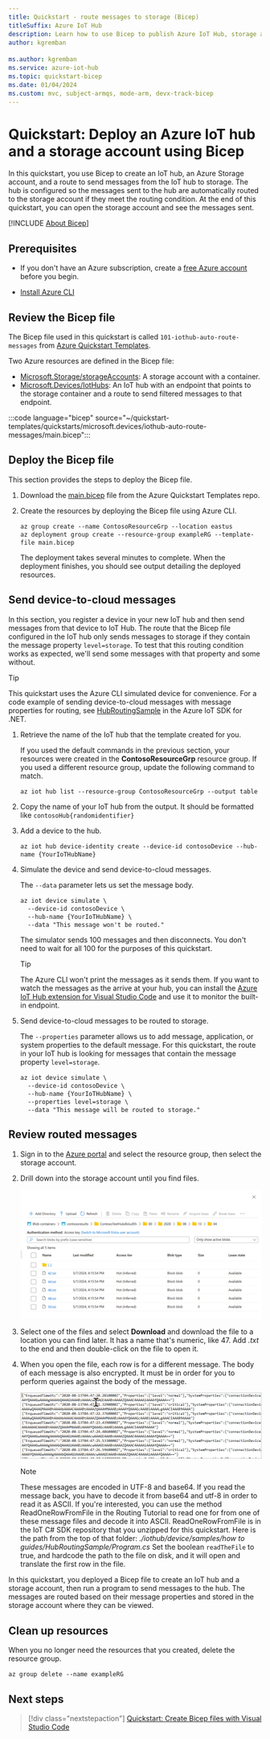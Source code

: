 ```yaml
---
title: Quickstart - route messages to storage (Bicep)
titleSuffix: Azure IoT Hub
description: Learn how to use Bicep to publish Azure IoT Hub, storage account, and route messages in this quickstart
author: kgremban

ms.author: kgremban
ms.service: azure-iot-hub
ms.topic: quickstart-bicep
ms.date: 01/04/2024
ms.custom: mvc, subject-armqs, mode-arm, devx-track-bicep
---
```


# Quickstart: Deploy an Azure IoT hub and a storage account using Bicep

In this quickstart, you use Bicep to create an IoT hub, an Azure Storage account, and a route to send messages from the IoT hub to storage. The hub is configured so the messages sent to the hub are automatically routed to the storage account if they meet the routing condition. At the end of this quickstart, you can open the storage account and see the messages sent.

[!INCLUDE [About Bicep](~/reusable-content/ce-skilling/azure/includes/resource-manager-quickstart-bicep-introduction.md)]

## Prerequisites

* If you don't have an Azure subscription, create a [free Azure account](https://azure.microsoft.com/free/) before you begin.

* [Install Azure CLI](/cli/azure/install-azure-cli)

## Review the Bicep file

The Bicep file used in this quickstart is called `101-iothub-auto-route-messages` from [Azure Quickstart Templates](https://azure.microsoft.com/resources/templates/iothub-auto-route-messages).

Two Azure resources are defined in the Bicep file:

* [Microsoft.Storage/storageAccounts](/azure/templates/microsoft.storage/storageaccounts): A storage account with a container.
* [Microsoft.Devices/IotHubs](/azure/templates/microsoft.devices/iothubs): An IoT hub with an endpoint that points to the storage container and a route to send filtered messages to that endpoint.

:::code language="bicep" source="~/quickstart-templates/quickstarts/microsoft.devices/iothub-auto-route-messages/main.bicep":::

## Deploy the Bicep file

This section provides the steps to deploy the Bicep file.

1. Download the [main.bicep](https://github.com/Azure/azure-quickstart-templates/blob/master/quickstarts/microsoft.devices/iothub-auto-route-messages/main.bicep) file from the Azure Quickstart Templates repo.

1. Create the resources by deploying the Bicep file using Azure CLI.

   ```azurecli
   az group create --name ContosoResourceGrp --location eastus
   az deployment group create --resource-group exampleRG --template-file main.bicep
   ```

   The deployment takes several minutes to complete. When the deployment finishes, you should see output detailing the deployed resources.

## Send device-to-cloud messages

In this section, you register a device in your new IoT hub and then send messages from that device to IoT Hub. The route that the Bicep file configured in the IoT hub only sends messages to storage if they contain the message property `level=storage`. To test that this routing condition works as expected, we'll send some messages with that property and some without.

>[!TIP]
>This quickstart uses the Azure CLI simulated device for convenience. For a code example of sending device-to-cloud messages with message properties for routing, see [HubRoutingSample](https://github.com/Azure/azure-iot-sdk-csharp/tree/main/iothub/device/samples/how%20to%20guides/HubRoutingSample) in the Azure IoT SDK for .NET.

1. Retrieve the name of the IoT hub that the template created for you.

   If you used the default commands in the previous section, your resources were created in the **ContosoResourceGrp** resource group. If you used a different resource group, update the following command to match.

   ```azurecli
   az iot hub list --resource-group ContosoResourceGrp --output table
   ```

1. Copy the name of your IoT hub from the output. It should be formatted like `contosoHub{randomidentifier}`

1. Add a device to the hub.

   ```azurecli
   az iot hub device-identity create --device-id contosoDevice --hub-name {YourIoTHubName} 
   ```

1. Simulate the device and send device-to-cloud messages.

   The `--data` parameter lets us set the message body.

   ```azurecli
   az iot device simulate \
     --device-id contosoDevice \
     --hub-name {YourIoTHubName} \
     --data "This message won't be routed."
   ```

   The simulator sends 100 messages and then disconnects. You don't need to wait for all 100 for the purposes of this quickstart.

   >[!TIP]
   >The Azure CLI won't print the messages as it sends them. If you want to watch the messages as the arrive at your hub, you can install the [Azure IoT Hub extension for Visual Studio Code](./reference-iot-hub-extension.md) and use it to monitor the built-in endpoint.

1. Send device-to-cloud messages to be routed to storage.

   The `--properties` parameter allows us to add message, application, or system properties to the default message. For this quickstart, the route in your IoT hub is looking for messages that contain the message property `level=storage`.

   ```azurecli
   az iot device simulate \
     --device-id contosoDevice \
     --hub-name {YourIoTHubName} \
     --properties level=storage \
     --data "This message will be routed to storage."
   ```

## Review routed messages

1. Sign in to the [Azure portal](https://portal.azure.com) and select the resource group, then select the storage account.

1. Drill down into the storage account until you find files.

   ![Look at the storage account files](./media/horizontal-arm-route-messages/07-see-storage.png)

1. Select one of the files and select **Download** and download the file to a location you can find later. It has a name that's numeric, like 47. Add _.txt_ to the end and then double-click on the file to open it.

1. When you open the file, each row is for a different message. The body of each message is also encrypted. It must be in order for you to perform queries against the body of the message.

   ![View the sent messages](./media/horizontal-arm-route-messages/08-messages.png)

   > [!NOTE]
   > These messages are encoded in UTF-8 and base64. If you read the message back, you have to decode it from base64 and utf-8 in order to read it as ASCII. If you're interested, you can use the method ReadOneRowFromFile in the Routing Tutorial to read one for from one of these message files and decode it into ASCII. ReadOneRowFromFile is in the IoT C# SDK repository that you unzipped for this quickstart. Here is the path from the top of that folder: *./iothub/device/samples/how to guides/HubRoutingSample/Program.cs* Set the boolean `readTheFile` to true, and hardcode the path to the file on disk, and it will open and translate the first row in the file.

In this quickstart, you deployed a Bicep file to create an IoT hub and a storage account, then run a program to send messages to the hub. The messages are routed based on their message properties and stored in the storage account where they can be viewed.

## Clean up resources

When you no longer need the resources that you created, delete the resource group.

```azurecli
az group delete --name exampleRG
```

## Next steps

> [!div class="nextstepaction"]
> [Quickstart: Create Bicep files with Visual Studio Code](../azure-resource-manager/bicep/quickstart-create-bicep-use-visual-studio-code.md)
